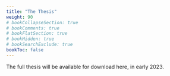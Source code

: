 ```yaml
---
title: "The Thesis"
weight: 90
# bookCollapseSection: true
# bookComments: true
# bookFlatSection: true
# bookHidden: true
# bookSearchExclude: true
bookToc: false
---
```


The full thesis will be available for download here, in early 2023.